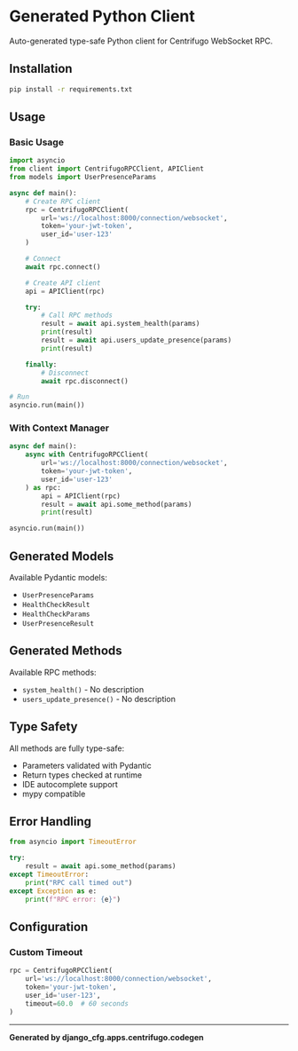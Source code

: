 # Generated Python Client

Auto-generated type-safe Python client for Centrifugo WebSocket RPC.

## Installation

```bash
pip install -r requirements.txt
```

## Usage

### Basic Usage

```python
import asyncio
from client import CentrifugoRPCClient, APIClient
from models import UserPresenceParams

async def main():
    # Create RPC client
    rpc = CentrifugoRPCClient(
        url='ws://localhost:8000/connection/websocket',
        token='your-jwt-token',
        user_id='user-123'
    )

    # Connect
    await rpc.connect()

    # Create API client
    api = APIClient(rpc)

    try:
        # Call RPC methods
        result = await api.system_health(params)
        print(result)
        result = await api.users_update_presence(params)
        print(result)

    finally:
        # Disconnect
        await rpc.disconnect()

# Run
asyncio.run(main())
```

### With Context Manager

```python
async def main():
    async with CentrifugoRPCClient(
        url='ws://localhost:8000/connection/websocket',
        token='your-jwt-token',
        user_id='user-123'
    ) as rpc:
        api = APIClient(rpc)
        result = await api.some_method(params)
        print(result)

asyncio.run(main())
```

## Generated Models

Available Pydantic models:
- `UserPresenceParams`
- `HealthCheckResult`
- `HealthCheckParams`
- `UserPresenceResult`

## Generated Methods

Available RPC methods:
- `system_health()` - No description
- `users_update_presence()` - No description

## Type Safety

All methods are fully type-safe:
- Parameters validated with Pydantic
- Return types checked at runtime
- IDE autocomplete support
- mypy compatible

## Error Handling

```python
from asyncio import TimeoutError

try:
    result = await api.some_method(params)
except TimeoutError:
    print("RPC call timed out")
except Exception as e:
    print(f"RPC error: {e}")
```

## Configuration

### Custom Timeout

```python
rpc = CentrifugoRPCClient(
    url='ws://localhost:8000/connection/websocket',
    token='your-jwt-token',
    user_id='user-123',
    timeout=60.0  # 60 seconds
)
```

---

**Generated by django_cfg.apps.centrifugo.codegen**